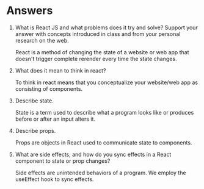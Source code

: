 # Answers

1. What is React JS and what problems does it try and solve? Support your answer with concepts introduced in class and from your personal research on the web.


    React is a method of changing the state of a website or web app that doesn't trigger complete rerender every time the state changes.

1. What does it mean to think in react?

    To think in react means that you conceptualize your website/web app as consisting of components.

1. Describe state.

    State is a term used to describe what a program looks like or produces before or after an input alters it.

1. Describe props.

    Props are objects in React used to communicate state to components.

1. What are side effects, and how do you sync effects in a React component to state or prop changes?

    Side effects are unintended behaviors of a program. We employ the useEffect hook to sync effects.
